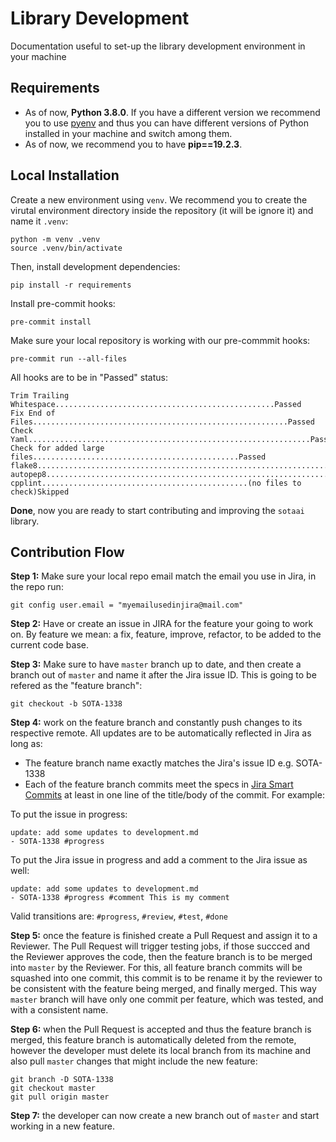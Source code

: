 # Library Development

Documentation useful to set-up the library development environment in your machine

## Requirements

- As of now, **Python 3.8.0**. If you have a different version we recommend you to use [pyenv](https://github.com/pyenv/pyenv) and thus you can have different versions of Python installed in your machine and switch among them.
- As of now, we recommend you to have **pip==19.2.3**.

## Local Installation

Create a new environment using `venv`. We recommend you to create the virutal environment directory inside the repository (it will be ignore it) and name it `.venv`:

```
python -m venv .venv
source .venv/bin/activate
```

Then, install development dependencies:

```
pip install -r requirements
```

Install pre-commit hooks:

```
pre-commit install
```

Make sure your local repository is working with our pre-commmit hooks:

```
pre-commit run --all-files
```

All hooks are to be in "Passed" status:

```
Trim Trailing Whitespace.................................................Passed
Fix End of Files.........................................................Passed
Check Yaml...............................................................Passed
Check for added large files..............................................Passed
flake8...................................................................Passed
autopep8.................................................................Passed
cpplint..............................................(no files to check)Skipped
```

**Done**, now you are ready to start contributing and improving the `sotaai` library.

## Contribution Flow

**Step 1:** Make sure your local repo email match the email you use in Jira, in the repo run:

```
git config user.email = "myemailusedinjira@mail.com"
```

**Step 2:** Have or create an issue in JIRA for the feature your going to work on. By feature we mean: a fix, feature, improve, refactor, to be added to the current code base.

**Step 3:** Make sure to have `master` branch up to date, and then create a branch out of `master` and name it after the Jira issue ID. This is going to be refered as the "feature branch":

```
git checkout -b SOTA-1338
```

**Step 4:** work on the feature branch and constantly push changes to its respective remote. All updates are to be automatically reflected in Jira as long as:

- The feature branch name exactly matches the Jira's issue ID e.g. SOTA-1338
- Each of the feature branch commits meet the specs in [Jira Smart Commits](https://support.atlassian.com/jira-software-cloud/docs/process-issues-with-smart-commits/) at least in one line of the title/body of the commit. For example:

To put the issue in progress:

```
update: add some updates to development.md
- SOTA-1338 #progress
```

To put the Jira issue in progress and add a comment to the Jira issue as well:

```
update: add some updates to development.md
- SOTA-1338 #progress #comment This is my comment
```

Valid transitions are: `#progress`, `#review`, `#test`, `#done`

**Step 5:** once the feature is finished create a Pull Request and assign it to a Reviewer. The Pull Request will trigger testing jobs, if those succced and the Reviewer approves the code, then the feature branch is to be merged into `master` by the Reviewer. For this, all feature branch commits will be squashed into one commit, this commit is to be rename it by the reviewer to be consistent with the feature being merged, and finally merged. This way `master` branch will have only one commit per feature, which was tested, and with a consistent name.

**Step 6:** when the Pull Request is accepted and thus the feature branch is merged, this feature branch is automatically deleted from the remote, however the developer must delete its local branch from its machine and also pull `master` changes that might include the new feature:

```
git branch -D SOTA-1338
git checkout master
git pull origin master
```

**Step 7:** the developer can now create a new branch out of `master` and start working in a new feature.
